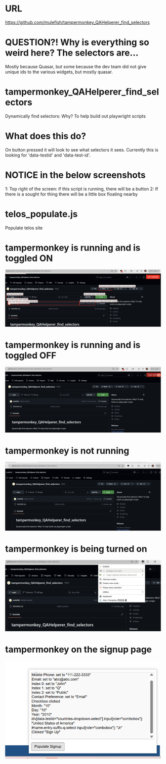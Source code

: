 # URL 
https://github.com/mulefish/tampermonkey_QAHelperer_find_selectors

# QUESTION?! Why is everything so weird here? The selectors are... 
Mostly because Quasar, but some because the dev team did not give unique ids to the various widgets, but mostly quasar.

# tampermonkey_QAHelperer_find_selectors
Dynamically find selectors: Why? To help build out playwright scripts

# What does this do? 
On button pressed it will look to see what selectors it sees. Currently this is looking for 'data-testid' and 'data-test-id'. 

# NOTICE in the below screenshots
1: Top right of the screen: if this script is running, there will be a button 
2: If there is a sought for thing there will be a little box floating nearby 

# telos_populate.js
Populate telos site

# tampermonkey is running and is toggled ON
![screetshot_toggled_ON](screetshot_toggled_ON.png)

# tampermonkey is running and is toggled OFF 
![screenshot_toggled_OFF](screenshot_toggled_OFF.png)

# tampermonkey is not running 
![screenshot_while_not_running.png](screenshot_while_not_running.png)

# tampermonkey is being turned on
![screenshot_turning_script_on](screenshot_turning_script_on.png)

# tampermonkey on the signup page 
![screenshot_robot_signup](screenshot_robot_signup.png)